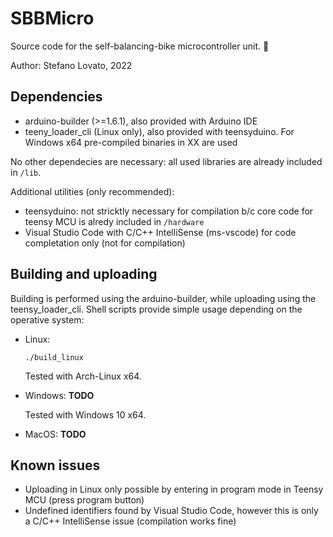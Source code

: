 # SBBMicro

Source code for the self-balancing-bike microcontroller unit. 🚀️

Author: Stefano Lovato, 2022

## Dependencies

* arduino-builder (>=1.6.1), also provided with Arduino IDE
* teeny_loader_cli (Linux only), also provided with teensyduino. For Windows x64 pre-compiled binaries in XX are used

No other dependecies are necessary: all used libraries are already included in `/lib`.

Additional utilities (only recommended):

* teensyduino: not stricktly necessary for compilation b/c core code for teensy MCU is alredy included in `/hardware`
* Visual Studio Code with C/C++ IntelliSense (ms-vscode) for code completation only (not for compilation)

## Building and uploading

Building is performed using the arduino-builder, while uploading using the teensy_loader_cli. Shell scripts provide simple usage depending on the operative system:

* Linux: 

  ```
  ./build_linux
  ```

  Tested with Arch-Linux x64.
* Windows: **TODO**

  Tested with Windows 10 x64.
* MacOS: **TODO**

## Known issues

* Uploading in Linux only possible by entering in program mode in Teensy MCU (press program button)
* Undefined identifiers found by Visual Studio Code, however this is only a C/C++ IntelliSense issue (compilation works fine)
